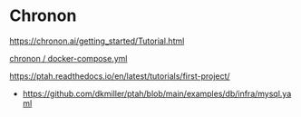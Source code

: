 # Chronon

https://chronon.ai/getting_started/Tutorial.html

[chronon / docker-compose.yml](https://github.com/airbnb/chronon/blob/1238b13f80168e1e9bb5cb2e571076fdf00c50ab/docker-compose.yml)

https://ptah.readthedocs.io/en/latest/tutorials/first-project/

- https://github.com/dkmiller/ptah/blob/main/examples/db/infra/mysql.yaml
